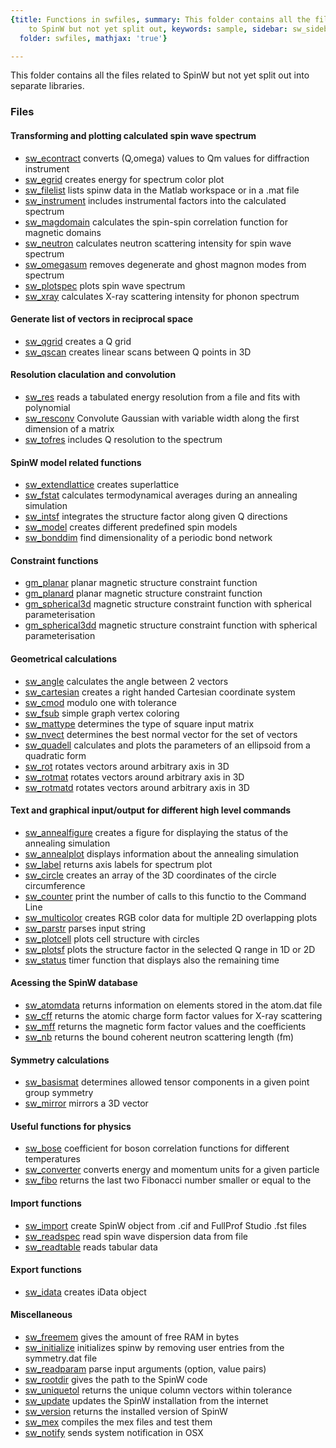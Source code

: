 ```yaml
---
{title: Functions in swfiles, summary: This folder contains all the files related
    to SpinW but not yet split out, keywords: sample, sidebar: sw_sidebar, permalink: swfiles.html,
  folder: swfiles, mathjax: 'true'}

---
```

This folder contains all the files related to SpinW but not yet split out
into separate libraries.
 
### Files
 
#### Transforming and plotting calculated spin wave spectrum
 

* [sw_econtract](/sw_econtract) converts (Q,omega) values to Qm values for diffraction instrument
* [sw_egrid](/sw_egrid) creates energy for spectrum color plot
* [sw_filelist](/sw_filelist) lists spinw data in the Matlab workspace or in a .mat file
* [sw_instrument](/sw_instrument) includes instrumental factors into the calculated spectrum
* [sw_magdomain](/sw_magdomain) calculates the spin-spin correlation function for magnetic domains
* [sw_neutron](/sw_neutron) calculates neutron scattering intensity for spin wave spectrum
* [sw_omegasum](/sw_omegasum) removes degenerate and ghost magnon modes from spectrum
* [sw_plotspec](/sw_plotspec) plots spin wave spectrum
* [sw_xray](/sw_xray) calculates X-ray scattering intensity for phonon spectrum
 
#### Generate list of vectors in reciprocal space
 

* [sw_qgrid](/sw_qgrid) creates a Q grid
* [sw_qscan](/sw_qscan) creates linear scans between Q points in 3D
 
#### Resolution claculation and convolution
 

* [sw_res](/sw_res) reads a tabulated energy resolution from a file and fits with polynomial
* [sw_resconv](/sw_resconv) Convolute Gaussian with variable width along the first dimension of a matrix
* [sw_tofres](/sw_tofres) includes Q resolution to the spectrum
 
#### SpinW model related functions
 

* [sw_extendlattice](/sw_extendlattice) creates superlattice
* [sw_fstat](/sw_fstat) calculates termodynamical averages during an annealing simulation
* [sw_intsf](/sw_intsf) integrates the structure factor along given Q directions
* [sw_model](/sw_model) creates different predefined spin models
* [sw_bonddim](/sw_bonddim) find dimensionality of a periodic bond network
 
#### Constraint functions
 

* [gm_planar](/gm_planar) planar magnetic structure constraint function
* [gm_planard](/gm_planard) planar magnetic structure constraint function
* [gm_spherical3d](/gm_spherical3d) magnetic structure constraint function with spherical parameterisation
* [gm_spherical3dd](/gm_spherical3dd) magnetic structure constraint function with spherical parameterisation
 
#### Geometrical calculations

* [sw_angle](/sw_angle) calculates the angle between 2 vectors
* [sw_cartesian](/sw_cartesian) creates a right handed Cartesian coordinate system
* [sw_cmod](/sw_cmod) modulo one with tolerance
* [sw_fsub](/sw_fsub) simple graph vertex coloring
* [sw_mattype](/sw_mattype) determines the type of square input matrix
* [sw_nvect](/sw_nvect) determines the best normal vector for the set of vectors
* [sw_quadell](/sw_quadell) calculates and plots the parameters of an ellipsoid from a quadratic form
* [sw_rot](/sw_rot) rotates vectors around arbitrary axis in 3D
* [sw_rotmat](/sw_rotmat) rotates vectors around arbitrary axis in 3D
* [sw_rotmatd](/sw_rotmatd) rotates vectors around arbitrary axis in 3D
 
#### Text and graphical input/output for different high level commands
 

* [sw_annealfigure](/sw_annealfigure) creates a figure for displaying the status of the annealing simulation
* [sw_annealplot](/sw_annealplot) displays information about the annealing simulation
* [sw_label](/sw_label) returns axis labels for spectrum plot
* [sw_circle](/sw_circle) creates an array of the 3D coordinates of the circle circumference
* [sw_counter](/sw_counter) print the number of calls to this functio to the Command Line
* [sw_multicolor](/sw_multicolor) creates RGB color data for multiple 2D overlapping plots
* [sw_parstr](/sw_parstr) parses input string
* [sw_plotcell](/sw_plotcell) plots cell structure with circles
* [sw_plotsf](/sw_plotsf) plots the structure factor in the selected Q range in 1D or 2D
* [sw_status](/sw_status) timer function that displays also the remaining time
 
#### Acessing the SpinW database
 

* [sw_atomdata](/sw_atomdata) returns information on elements stored in the atom.dat file
* [sw_cff](/sw_cff) returns the atomic charge form factor values for X-ray scattering
* [sw_mff](/sw_mff) returns the magnetic form factor values and the coefficients
* [sw_nb](/sw_nb) returns the bound coherent neutron scattering length (fm)
 
#### Symmetry calculations
 

* [sw_basismat](/sw_basismat) determines allowed tensor components in a given point group symmetry
* [sw_mirror](/sw_mirror) mirrors a 3D vector
 
#### Useful functions for physics
 

* [sw_bose](/sw_bose) coefficient for boson correlation functions for different temperatures
* [sw_converter](/sw_converter) converts energy and momentum units for a given particle
* [sw_fibo](/sw_fibo) returns the last two Fibonacci number smaller or equal to the
 
#### Import functions
 

* [sw_import](/sw_import) create SpinW object from .cif and FullProf Studio .fst files
* [sw_readspec](/sw_readspec) read spin wave dispersion data from file
* [sw_readtable](/sw_readtable) reads tabular data
 
#### Export functions
 

* [sw_idata](/sw_idata) creates iData object
 
#### Miscellaneous
 

* [sw_freemem](/sw_freemem) gives the amount of free RAM in bytes
* [sw_initialize](/sw_initialize) initializes spinw by removing user entries from the symmetry.dat file
* [sw_readparam](/sw_readparam) parse input arguments (option, value pairs)
* [sw_rootdir](/sw_rootdir) gives the path to the SpinW code
* [sw_uniquetol](/sw_uniquetol) returns the unique column vectors within tolerance
* [sw_update](/sw_update) updates the SpinW installation from the internet
* [sw_version](/sw_version) returns the installed version of SpinW
* [sw_mex](/sw_mex) compiles the mex files and test them
* [sw_notify](/sw_notify) sends system notification in OSX

